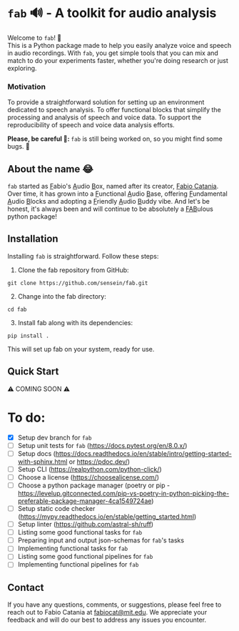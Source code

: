 # `fab` 🔊 - A toolkit for audio analysis

Welcome to `fab`! 👋 <br />
This is a Python package made to help you easily analyze voice and speech in audio recordings. With `fab`, you get simple tools that you can mix and match to do your experiments faster, whether you're doing research or just exploring.

### Motivation
To provide a straightforward solution for setting up an environment dedicated to speech analysis.
To offer functional blocks that simplify the processing and analysis of speech and voice data.
To support the reproducibility of speech and voice data analysis efforts.

<strong> Please, be careful 🚨: </strong> `fab` is still being worked on, so you might find some bugs. 🐛 

## About the name 😂
`fab` started as <ins>F</ins>abio's <ins>A</ins>udio <ins>B</ins>ox, named after its creator, [Fabio Catania](https://gablab.mit.edu/team/catania-fabio/). Over time, it has grown into a <ins>F</ins>unctional <ins>A</ins>udio <ins>B</ins>ase, offering <ins>F</ins>undamental <ins>A</ins>udio <ins>B</ins>locks and adopting a <ins>F</ins>riendly <ins>A</ins>udio <ins>B</ins>uddy vibe. And let's be honest, it's always been and will continue to be absolutely a <ins>FAB</ins>ulous python package!

## Installation

Installing `fab` is straightforward. Follow these steps:

1. Clone the fab repository from GitHub:
````
git clone https://github.com/sensein/fab.git
````

2. Change into the fab directory:
````
cd fab
````

3. Install fab along with its dependencies:
````
pip install .
````

This will set up fab on your system, ready for use.


## Quick Start
⚠️ COMING SOON ⚠️

# To do:
- [x] Setup dev branch for `fab`
- [ ] Setup unit tests for `fab` (https://docs.pytest.org/en/8.0.x/)
- [ ] Setup docs (https://docs.readthedocs.io/en/stable/intro/getting-started-with-sphinx.html or https://pdoc.dev/)
- [ ] Setup CLI (https://realpython.com/python-click/)
- [ ] Choose a license (https://choosealicense.com/)
- [ ] Choose a python package manager (poetry or pip - https://levelup.gitconnected.com/pip-vs-poetry-in-python-picking-the-preferable-package-manager-4ca1549724ae)
- [ ] Setup static code checker (https://mypy.readthedocs.io/en/stable/getting_started.html)
- [ ] Setup linter (https://github.com/astral-sh/ruff)
- [ ] Listing some good functional tasks for `fab`
- [ ] Preparing input and output json-schemas for `fab`'s tasks
- [ ] Implementing functional tasks for `fab`
- [ ] Listing some good functional pipelines for `fab`
- [ ] Implementing functional pipelines for `fab`

## Contact

If you have any questions, comments, or suggestions, please feel free to reach out to Fabio Catania at fabiocat@mit.edu. We appreciate your feedback and will do our best to address any issues you encounter.


